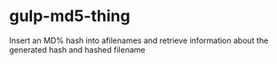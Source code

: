 # gulp-md5-thing
Insert an MD% hash into afilenames and retrieve information about the generated hash and hashed filename
